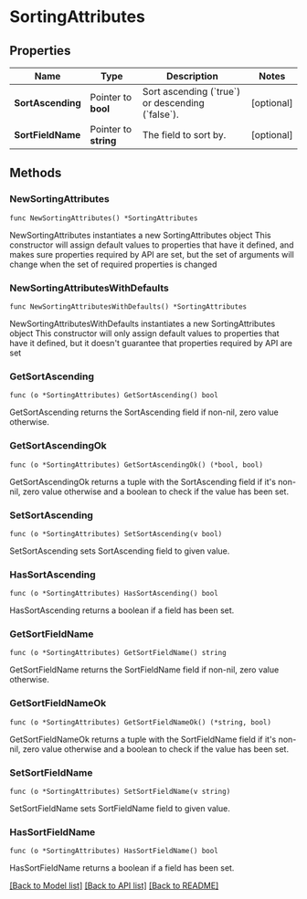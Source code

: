 # SortingAttributes

## Properties

Name | Type | Description | Notes
------------ | ------------- | ------------- | -------------
**SortAscending** | Pointer to **bool** | Sort ascending (&#x60;true&#x60;) or descending (&#x60;false&#x60;). | [optional] 
**SortFieldName** | Pointer to **string** | The field to sort by. | [optional] 

## Methods

### NewSortingAttributes

`func NewSortingAttributes() *SortingAttributes`

NewSortingAttributes instantiates a new SortingAttributes object
This constructor will assign default values to properties that have it defined,
and makes sure properties required by API are set, but the set of arguments
will change when the set of required properties is changed

### NewSortingAttributesWithDefaults

`func NewSortingAttributesWithDefaults() *SortingAttributes`

NewSortingAttributesWithDefaults instantiates a new SortingAttributes object
This constructor will only assign default values to properties that have it defined,
but it doesn't guarantee that properties required by API are set

### GetSortAscending

`func (o *SortingAttributes) GetSortAscending() bool`

GetSortAscending returns the SortAscending field if non-nil, zero value otherwise.

### GetSortAscendingOk

`func (o *SortingAttributes) GetSortAscendingOk() (*bool, bool)`

GetSortAscendingOk returns a tuple with the SortAscending field if it's non-nil, zero value otherwise
and a boolean to check if the value has been set.

### SetSortAscending

`func (o *SortingAttributes) SetSortAscending(v bool)`

SetSortAscending sets SortAscending field to given value.

### HasSortAscending

`func (o *SortingAttributes) HasSortAscending() bool`

HasSortAscending returns a boolean if a field has been set.

### GetSortFieldName

`func (o *SortingAttributes) GetSortFieldName() string`

GetSortFieldName returns the SortFieldName field if non-nil, zero value otherwise.

### GetSortFieldNameOk

`func (o *SortingAttributes) GetSortFieldNameOk() (*string, bool)`

GetSortFieldNameOk returns a tuple with the SortFieldName field if it's non-nil, zero value otherwise
and a boolean to check if the value has been set.

### SetSortFieldName

`func (o *SortingAttributes) SetSortFieldName(v string)`

SetSortFieldName sets SortFieldName field to given value.

### HasSortFieldName

`func (o *SortingAttributes) HasSortFieldName() bool`

HasSortFieldName returns a boolean if a field has been set.


[[Back to Model list]](../README.md#documentation-for-models) [[Back to API list]](../README.md#documentation-for-api-endpoints) [[Back to README]](../README.md)


